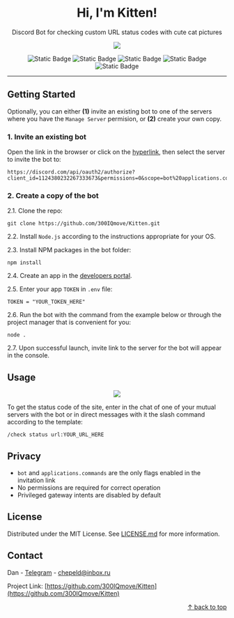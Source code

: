 <a name="readme-top"></a>

<h1 align="center">Hi, I'm Kitten!</h1>

<p align="center">
Discord Bot for checking custom URL status codes with cute cat pictures
</p>

<p align="center">
<img src="https://cdn.discordapp.com/attachments/1041637279237672990/1124705519307849858/profilePicture.png?ex=65f5aa23&is=65e33523&hm=b6f860dc9dc7508c86fcc58c737d63fbf2517f1b6a539f4483100a4c02622951&"/>
</p>

<p align="center">  
<img alt="Static Badge" src="https://img.shields.io/badge/Node.js-v16.9.1-white?logo=Node.js&logoColor=brightgreen&labelColor=%23404249&color=%23B0E0E6">
<img alt="Static Badge" src="https://img.shields.io/badge/npm-v8.7.0-white?logo=npm&labelColor=%23404249&color=%23B0E0E6">
<img alt="Static Badge" src="https://img.shields.io/badge/discord.js-v14.11.0-white?logo=Discord&logoColor=white&labelColor=%23404249&color=%23F0F8FF">
<img alt="Static Badge" src="https://img.shields.io/badge/dotenv-v16.0.3-white?logo=dotenv&labelColor=%23404249&color=%23F0F8FF">
<img alt="Static Badge" src="https://img.shields.io/badge/node--fetch-v2.6.7-white?labelColor=%23404249&color=%23F0F8FF">
</p>

---

## Getting Started

Optionally, you can either **(1)** invite an existing bot to one of the servers where you have the `Manage Server` permision, or **(2)** create your own copy.

### 1. Invite an existing bot

Open the link in the browser or click on the [hyperlink](https://discord.com/api/oauth2/authorize?client_id=1124380232267333673&permissions=0&scope=bot%20applications.commands), then select the server to invite the bot to:

```
https://discord.com/api/oauth2/authorize?client_id=1124380232267333673&permissions=0&scope=bot%20applications.commands
```

### 2. Create a copy of the bot

2.1. Clone the repo:

```
git clone https://github.com/300IQmove/Kitten.git
```

2.2. Install `Node.js` according to the instructions appropriate for your OS.

2.3. Install NPM packages in the bot folder:

```
npm install
```

2.4. Create an app in the [developers portal](https://discord.com/developers/applications/).

2.5. Enter your app `TOKEN` in `.env` file:

```
TOKEN = "YOUR_TOKEN_HERE"
```

2.6. Run the bot with the command from the example below or through the project manager that is convenient for you:

```
node .
```

2.7. Upon successful launch, invite link to the server for the bot will appear in the console.

## Usage

<p align="center">
<img src="https://cdn.discordapp.com/attachments/1041637279237672990/1124823628081537054/rounded-in-photoretrica.png?ex=65f61823&is=65e3a323&hm=f3722f4ceb9f3a77d1b572e37582bdd38b5bf8150f521b82b07d45d42a70b241&"/>
</p>

To get the status code of the site, enter in the chat of one of your mutual servers with the bot or in direct messages with it the slash command according to the template:

```
/check status url:YOUR_URL_HERE
```

## Privacy

- `bot` and `applications.commands` are the only flags enabled in the invitation link
- No permissions are required for correct operation
- Privileged gateway intents are disabled by default

## License

Distributed under the MIT License. See [LICENSE.md](https://github.com/300IQmove/Kitten/blob/main/LICENSE.md) for more information.

## Contact

Dan - [Telegram](https://t.me/MON01337) - chepeld@inbox.ru

Project Link: [https://github.com/300IQmove/Kitten](https://github.com/300IQmove/Kitten)

<p align="right"><a href="#readme-top">↑ back to top</a></p>
